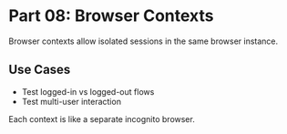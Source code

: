 
# Part 08: Browser Contexts

Browser contexts allow isolated sessions in the same browser instance.

## Use Cases
- Test logged-in vs logged-out flows
- Test multi-user interaction

Each context is like a separate incognito browser.
